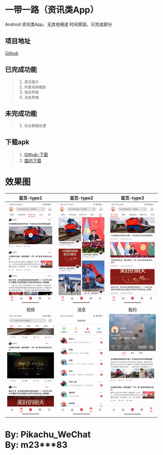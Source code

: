 一带一路（资讯类App）
==============
Android 资讯类App，无其他用途
时间原因，只完成部分


项目地址
------------
[Github](https://github.com/pikachu0621/oneRoad)



已完成功能
------------
>1. `首页展示`
>2. `列表视频播放`
>3. `我的界面`
>4. `消息界面`

未完成功能
-------------
>1. `后台数据处理`


下载apk
---
>1. [Github-下载](/static/OneBeltOneRoad_1.0.0.apk)
>2. [国内下载](http://42.192.221.73)


效果图
==============
|      首页-type1       |      首页-type2       |      首页-type3       |
|:-------------------:|:-------------------:|:-------------------:|
| ![](/static/a1.png) | ![](/static/a2.png) | ![](/static/a3.png) | 
|         视频          |         消息          |         我的          |
| ![](/static/b1.png) | ![](/static/b2.png) | ![](/static/b3.png) |

By: Pikachu_WeChat
<br>
By: m23***83
===
